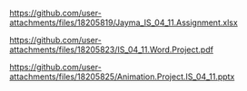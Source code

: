 https://github.com/user-attachments/files/18205819/Jayma_IS_04_11.Assignment.xlsx

https://github.com/user-attachments/files/18205823/IS_04_11.Word.Project.pdf

https://github.com/user-attachments/files/18205825/Animation.Project.IS_04_11.pptx
